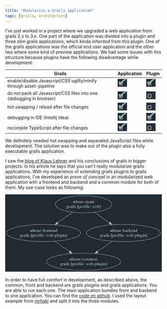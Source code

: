 ```yaml
---
title: "Modularize a Grails application"
tags: [grails, architecture]
---
```


I've just worked in a project where we upgraded a web application from grails 2.x to 3.x. One part of the application was divided into a plugin and three _slim_ grails applications, which kinda _inherited_ from this plugin. One of the grails applications was the official end user application and the other two where some kind of preview applications. We had some issues with this structure because plugins have the following disadvantage while development:

Grails | Application | Plugin
--- | --- | ---
enable/disable Javascript/CSS uglify/minify through asset-pipeline | ![check](/images/system/check.png) | ![check](/images/system/check.png)
do not pack all Javascript/CSS files into one (debugging in browser) | ![check](/images/system/check.png) | ![uncheck](/images/system/uncheck.png)
hot swapping / reload after file changes | ![check](/images/system/check.png) | ![uncheck](/images/system/uncheck.png)
debugging in IDE (Intellij Idea) | ![check](/images/system/check.png) | ![check](/images/system/check.png)
recompile TypeScript after file changes | ![check](/images/system/check.png) | ![uncheck](/images/system/uncheck.png)

We definitely needed hot swapping and separated JavaScript files while development. The solution was to make out of the plugin also a fully executable grails application.

I saw the [blog of Klaus Lehner][klaus-lehner-blog] and his conclusions of grails in bigger projects. In his article he says that you can't really modularize grails applications. With my experience of extending grails plugins to grails applications, I've developed an _prove of concept_ in an modularized web application with a frontend and backend and a common module for both of them. My use-case looks as following:

![examples dependency tree](/images/blog/2016-01-30-dependency-tree.dracula.png)

In order to have full comfort in development, as described above, the common, front and backend are grails plugins and grails applications. You are able to run each one. The main application bundles front and backend to one application. You can find the [code on github][grails-modular].
I used the layout example from [mrhaki][mrhaki] and split it into the three modules.

[klaus-lehner-blog]: https://www.catalysts.cc/diskussion/grails-in-large-projects-part-3/
[grails-modular]: https://github.com/kubera/grails-modular
[mrhaki]: http://mrhaki.blogspot.ch/2011/03/grails-goodness-applying-layouts-in.html
